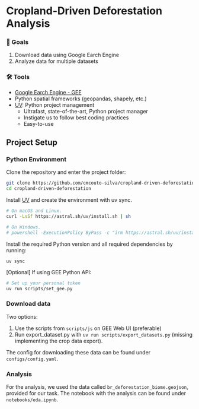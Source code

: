 # Cropland-Driven Deforestation Analysis

### 🎯 Goals

1. Download data using Google Earch Engine
2. Analyze data for multiple datasets

### 🛠️ Tools

* [Google Earch Engine - GEE](https://code.earthengine.google.com/)
* Python spatial frameworks (geopandas, shapely, etc.)
* [UV](https://github.com/astral-sh): Python project management
    * Ultrafast, state-of-the-art, Python project manager
    * Instigate us to follow best coding practices
    * Easy-to-use

## Project Setup

### Python Environment

Clone the repository and enter the project folder:

```bash
git clone https://github.com/cmcouto-silva/cropland-driven-deforestation.gitgit && \
cd cropland-driven-deforestation
``` 


Install [UV](https://github.com/astral-sh) and create the environment with uv sync.


```bash
# On macOS and Linux.
curl -LsSf https://astral.sh/uv/install.sh | sh

# On Windows.
# powershell -ExecutionPolicy ByPass -c "irm https://astral.sh/uv/install.ps1 | iex"
```

Install the required Python version and all required dependencies by running:

```
uv sync
```

[Optional] If using GEE Python API:

```bash
# Set up your personal token
uv run scripts/set_gee.py
```

### Download data

Two options: 
1. Use the scripts from `scripts/js` on GEE Web UI (preferable)
2. Run export_dataset.py with `uv run scripts/export_datasets.py` (missing implementing the crop data export).

The config for downloading these data can be found under `configs/config.yaml`.

### Analysis

For the analysis, we used the data called `br_deforestation_biome.geojson`, provided for our task. The notebook with the analysis can be found under `notebooks/eda.ipynb`.


